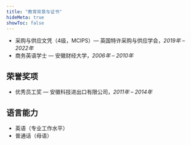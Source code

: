 ```yaml
---
title: "教育背景与证书"
hideMeta: true
showToc: false
---
```


- 采购与供应文凭（4级，MCIPS）— 英国特许采购与供应学会，*2019年 – 2022年*
- 商务英语学士 — 安徽财经大学，*2006年 – 2010年*

## 荣誉奖项

- 优秀员工奖 — 安徽科技进出口有限公司，*2011年 – 2014年*

## 语言能力

- 英语（专业工作水平）
- 普通话（母语）